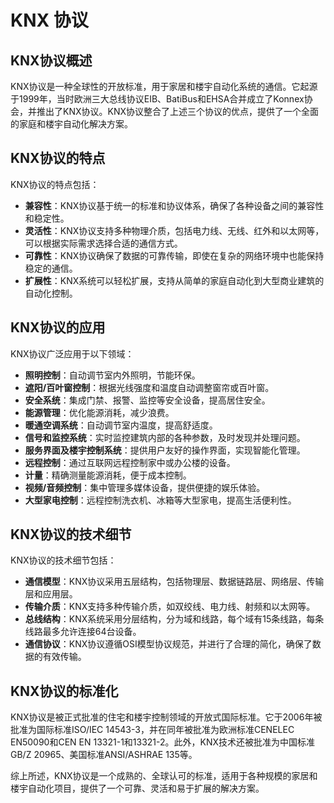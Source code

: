 # KNX 协议

## KNX协议概述

KNX协议是一种全球性的开放标准，用于家居和楼宇自动化系统的通信。它起源于1999年，当时欧洲三大总线协议EIB、BatiBus和EHSA合并成立了Konnex协会，并推出了KNX协议。KNX协议整合了上述三个协议的优点，提供了一个全面的家庭和楼宇自动化解决方案。

## KNX协议的特点

KNX协议的特点包括：

- **兼容性**：KNX协议基于统一的标准和协议体系，确保了各种设备之间的兼容性和稳定性。
- **灵活性**：KNX协议支持多种物理介质，包括电力线、无线、红外和以太网等，可以根据实际需求选择合适的通信方式。
- **可靠性**：KNX协议确保了数据的可靠传输，即使在复杂的网络环境中也能保持稳定的通信。
- **扩展性**：KNX系统可以轻松扩展，支持从简单的家庭自动化到大型商业建筑的自动化控制。

## KNX协议的应用

KNX协议广泛应用于以下领域：

- **照明控制**：自动调节室内外照明，节能环保。
- **遮阳/百叶窗控制**：根据光线强度和温度自动调整窗帘或百叶窗。
- **安全系统**：集成门禁、报警、监控等安全设备，提高居住安全。
- **能源管理**：优化能源消耗，减少浪费。
- **暖通空调系统**：自动调节室内温度，提高舒适度。
- **信号和监控系统**：实时监控建筑内部的各种参数，及时发现并处理问题。
- **服务界面及楼宇控制系统**：提供用户友好的操作界面，实现智能化管理。
- **远程控制**：通过互联网远程控制家中或办公楼的设备。
- **计量**：精确测量能源消耗，便于成本控制。
- **视频/音频控制**：集中管理多媒体设备，提供便捷的娱乐体验。
- **大型家电控制**：远程控制洗衣机、冰箱等大型家电，提高生活便利性。

## KNX协议的技术细节

KNX协议的技术细节包括：

- **通信模型**：KNX协议采用五层结构，包括物理层、数据链路层、网络层、传输层和应用层。
- **传输介质**：KNX支持多种传输介质，如双绞线、电力线、射频和以太网等。
- **总线结构**：KNX系统采用分层结构，分为域和线路，每个域有15条线路，每条线路最多允许连接64台设备。
- **通信协议**：KNX协议遵循OSI模型协议规范，并进行了合理的简化，确保了数据的有效传输。

## KNX协议的标准化

KNX协议是被正式批准的住宅和楼宇控制领域的开放式国际标准。它于2006年被批准为国际标准ISO/IEC 14543-3，并在同年被批准为欧洲标准CENELEC EN50090和CEN EN 13321-1和13321-2。此外，KNX技术还被批准为中国标准GB/Z 20965、美国标准ANSI/ASHRAE 135等。

综上所述，KNX协议是一个成熟的、全球认可的标准，适用于各种规模的家居和楼宇自动化项目，提供了一个可靠、灵活和易于扩展的解决方案。